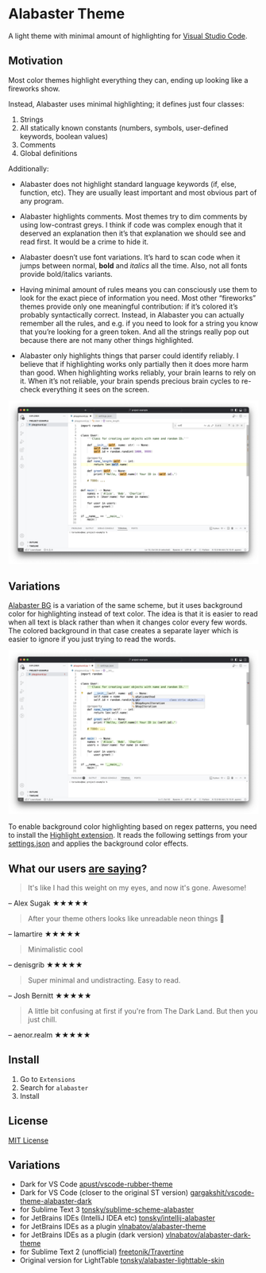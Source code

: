 # Alabaster Theme

A light theme with minimal amount of highlighting for [Visual Studio Code](http://code.visualstudio.com).

## Motivation

Most color themes highlight everything they can, ending up looking like a fireworks show.

Instead, Alabaster uses minimal highlighting; it defines just four classes:

  1. Strings
  2. All statically known constants (numbers, symbols, user-defined keywords, boolean values)
  3. Comments
  4. Global definitions

Additionally:

- Alabaster does not highlight standard language keywords (if, else, function, etc). They are usually least important and most obvious part of any program.

- Alabaster highlights comments. Most themes try to dim comments by using low-contrast greys. I think if code was complex enough that it deserved an explanation then it’s that explanation we should see and read first. It would be a crime to hide it.

- Alabaster doesn’t use font variations. It’s hard to scan code when it jumps between normal, **bold** and *italics* all the time. Also, not all fonts provide bold/italics variants.

- Having minimal amount of rules means you can consciously use them to look for the exact piece of information you need. Most other “fireworks” themes provide only one meaningful contribution: if it’s colored it’s probably syntactically correct. Instead, in Alabaster you can actually remember all the rules, and e.g. if you need to look for a string you know that you’re looking for a green token. And all the strings really pop out because there are not many other things highlighted.

- Alabaster only highlights things that parser could identify reliably. I believe that if highlighting works only partially then it does more harm than good. When highlighting works reliably, your brain learns to rely on it. When it’s not reliable, your brain spends precious brain cycles to re-check everything it sees on the screen.

![Screenshot](https://raw.githubusercontent.com/atrskv/vscode-theme-alabaster/master/images/screenshot-var-1.png)

## Variations

[Alabaster BG](https://github.com/tonsky/sublime-scheme-alabaster) is a variation of the same scheme, but it uses background color for highlighting instead of text color. The idea is that it is easier to read when all text is black rather than when it changes color every few words. The colored background in that case creates a separate layer which is easier to ignore if you just trying to read the words.

![Screenshot](https://raw.githubusercontent.com/atrskv/vscode-theme-alabaster/master/images/screenshot-var-2.png)

To enable background color highlighting based on regex patterns, you need to install the [Highlight extension](https://marketplace.visualstudio.com/items?itemName=fabiospampinato.vscode-highlight). It reads the following settings from your [settings.json](https://raw.githubusercontent.com/atrskv/vscode-theme-alabaster/master/settings.json) and applies the background color effects.


## What our users [are saying](https://marketplace.visualstudio.com/items?itemName=tonsky.theme-alabaster&ssr=false#review-details)?

> It's like I had this weight on my eyes, and now it's gone. Awesome!

– Alex Sugak ★★★★★

> After your theme others looks like unreadable neon things 🤯

– lamartire ★★★★★

> Minimalistic cool

– denisgrib ★★★★★

> Super minimal and undistracting. Easy to read.

– Josh Bernitt ★★★★★

> A little bit confusing at first if you're from The Dark Land. But then you just chill.

– aenor.realm ★★★★★

## Install

1. Go to `Extensions`
2. Search for `alabaster`
3. Install

## License

[MIT License](https://github.com/tonsky/vscode-theme-alabaster/blob/master/./LICENSE.txt)

## Variations

- Dark for VS Code [apust/vscode-rubber-theme](https://github.com/apust/vscode-rubber-theme)
- Dark for VS Code (closer to the original ST version)
  [gargakshit/vscode-theme-alabaster-dark](https://github.com/gargakshit/vscode-theme-alabaster-dark)
- for Sublime Text 3 [tonsky/sublime-scheme-alabaster](https://github.com/tonsky/sublime-scheme-alabaster)
- for JetBrains IDEs (IntelliJ IDEA etc) [tonsky/intellij-alabaster](https://github.com/tonsky/intellij-alabaster)
- for JetBrains IDEs as a plugin [vlnabatov/alabaster-theme](https://github.com/vlnabatov/alabaster-theme)
- for JetBrains IDEs as a plugin (dark version) [vlnabatov/alabaster-dark-theme](https://github.com/vlnabatov/alabaster-dark-theme)
- for Sublime Text 2 (unofficial) [freetonik/Travertine](https://github.com/freetonik/Travertine)
- Original version for LightTable [tonsky/alabaster-lighttable-skin](https://github.com/tonsky/alabaster-lighttable-skin)

